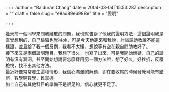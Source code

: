 +++
author = "Balduran Chang"
date = 2004-03-04T15:53:28Z
description = ""
draft = false
slug = "e8ad89e6988e"
title = "證明"

+++


幾天前一個同學來問我離散的問題，我也就告訴了他我的證明方法，這個證明我是直覺想到的，自己檢驗也覺得ok，可是今天他跑來和我說，討論課助教說不能這樣證，並且給了我一個反例，我看不太懂，想說等有空在親自問助教好了。  
 接下來又是兩個證明題目，我想了很久，也寫了出來，可是我開始懷疑，自己的證明有沒有漏洞，甚至開始想說要怎麼樣用另一個方法證，想了好久，好挫折，反覆檢視，找不出其他方法。  
 最近好像常常發生這種情形，我信心滿滿的解題，卻在要收尾的時候發覺可能有錯誤，數學啊數學，難掌握。  
 加上自己有其他科目的準備不是很足夠，信心就更不足了。

